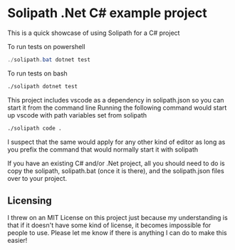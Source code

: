 # Solipath .Net C# example project
This is a quick showcase of using Solipath for a C# project

To run tests on powershell
```powershell
./solipath.bat dotnet test
```

To run tests on bash
```bash
./solipath dotnet test
```

This project includes vscode as a dependency in solipath.json so you can start it from the command line
Running the following command would start up vscode with path variables set from solipath
```bash
./solipath code .
```

I suspect that the same would apply for any other kind of editor as long as you prefix the command that would normally start it with solipath

If you have an existing C# and/or .Net project, all you should need to do is copy the solipath, solipath.bat (once it is there), and the solipath.json files over to your project.


## Licensing
I threw on an MIT License on this project just because my understanding is that if it doesn't have some kind of license, it becomes impossible for people to use. Please let me know if there is anything I can do to make this easier!